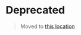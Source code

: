# Deprecated

> Moved to [this location](https://github.com/cloudyrock/mongock-integration-tests/tree/master/mongock-4/mongock-spring-v5/mongock-spring5-springdata3-it)
